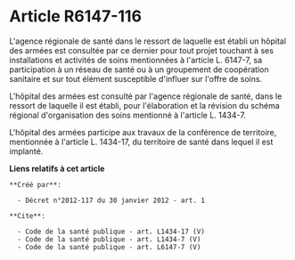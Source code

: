 # Article R6147-116

L'agence régionale de santé dans le ressort de laquelle est établi un hôpital des armées est consultée par ce dernier pour
tout projet touchant à ses installations et activités de soins mentionnées à l'article L. 6147-7, sa participation à un
réseau de santé ou à un groupement de coopération sanitaire et sur tout élément susceptible d'influer sur l'offre de soins. 

L'hôpital des armées est consulté par l'agence régionale de santé, dans le ressort de laquelle il est établi, pour
l'élaboration et la révision du schéma régional d'organisation des soins mentionné à l'article L. 1434-7. 

L'hôpital des armées participe aux travaux de la conférence de territoire, mentionnée à l'article L. 1434-17, du territoire
de santé dans lequel il est implanté.

**Liens relatifs à cet article**

	**Créé par**:

	  - Décret n°2012-117 du 30 janvier 2012 - art. 1

	**Cite**:

	  - Code de la santé publique - art. L1434-17 (V)
	  - Code de la santé publique - art. L1434-7 (V)
	  - Code de la santé publique - art. L6147-7 (V)
